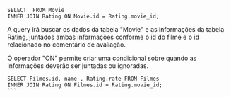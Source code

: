 <!-- Para ler informações dessas tabelas, nós podemos aproveitar a relação entre elas e já juntar informações delas duas. Isso pode ser feito através do operador `JOIN`.  -->

<!-- Vamos começar estudando o `INNER JOIN`. Esse operador retorna somente os dados que possuem correspondentes nas duas tabelas. Então, por exemplo, se quisermos pegar todos os filmes que já foram avaliados e as suas respectivas avaliações, poderíamos fazer assim:  -->
```
SELECT  FROM Movie 
INNER JOIN Rating ON Movie.id = Rating.movie_id;
```
<!-- a. Explique, com suas palavras, a query acima. O que é o operador `ON`? -->

A query irá buscar os dados da tabela "Movie" e as informações  da tabela Rating, juntados ambas informações conforme o id do filme e o id relacionado no comentário de avaliação.

O operador "ON" permite criar uma condicional sobre quando as informações deverão ser juntadas ou ignoradas.


<!-- b. Escreva uma query que retorne somente o nome, id e nota de avaliação dos filmes que já foram avaliados. -->

````
SELECT Filmes.id, name , Rating.rate FROM Filmes 
INNER JOIN Rating ON Filmes.id = Rating.movie_id;
```
